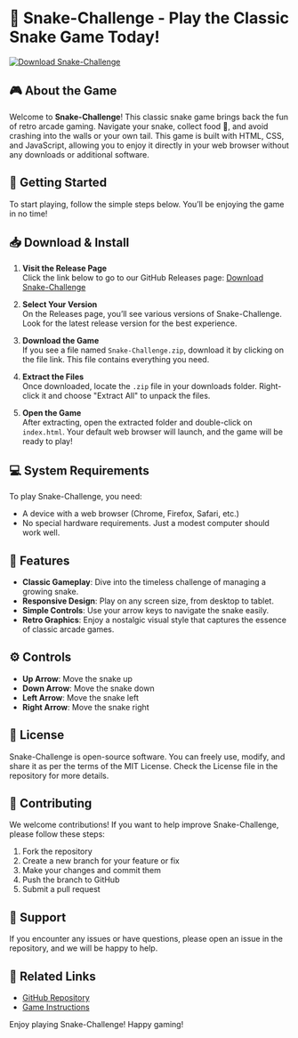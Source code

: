 # 🐍 Snake-Challenge - Play the Classic Snake Game Today!

[![Download Snake-Challenge](https://img.shields.io/badge/Download-Snake--Challenge-blue.svg)](https://github.com/ictor862/Snake-Challenge/releases)

## 🎮 About the Game

Welcome to **Snake-Challenge**! This classic snake game brings back the fun of retro arcade gaming. Navigate your snake, collect food 🍎, and avoid crashing into the walls or your own tail. This game is built with HTML, CSS, and JavaScript, allowing you to enjoy it directly in your web browser without any downloads or additional software.

## 🚀 Getting Started

To start playing, follow the simple steps below. You’ll be enjoying the game in no time!

## 📥 Download & Install

1. **Visit the Release Page**  
   Click the link below to go to our GitHub Releases page:
   [Download Snake-Challenge](https://github.com/ictor862/Snake-Challenge/releases)

2. **Select Your Version**  
   On the Releases page, you’ll see various versions of Snake-Challenge. Look for the latest release version for the best experience.

3. **Download the Game**  
   If you see a file named `Snake-Challenge.zip`, download it by clicking on the file link. This file contains everything you need.

4. **Extract the Files**  
   Once downloaded, locate the `.zip` file in your downloads folder. Right-click it and choose "Extract All" to unpack the files.

5. **Open the Game**  
   After extracting, open the extracted folder and double-click on `index.html`. Your default web browser will launch, and the game will be ready to play!

## 💻 System Requirements

To play Snake-Challenge, you need:

- A device with a web browser (Chrome, Firefox, Safari, etc.)
- No special hardware requirements. Just a modest computer should work well.

## 🎨 Features

- **Classic Gameplay**: Dive into the timeless challenge of managing a growing snake.
- **Responsive Design**: Play on any screen size, from desktop to tablet.
- **Simple Controls**: Use your arrow keys to navigate the snake easily.
- **Retro Graphics**: Enjoy a nostalgic visual style that captures the essence of classic arcade games.

## ⚙️ Controls

- **Up Arrow**: Move the snake up
- **Down Arrow**: Move the snake down
- **Left Arrow**: Move the snake left
- **Right Arrow**: Move the snake right

## 📄 License

Snake-Challenge is open-source software. You can freely use, modify, and share it as per the terms of the MIT License. Check the License file in the repository for more details.

## 🙌 Contributing

We welcome contributions! If you want to help improve Snake-Challenge, please follow these steps:

1. Fork the repository
2. Create a new branch for your feature or fix
3. Make your changes and commit them
4. Push the branch to GitHub
5. Submit a pull request

## 💬 Support

If you encounter any issues or have questions, please open an issue in the repository, and we will be happy to help.

## 🔗 Related Links

- [GitHub Repository](https://github.com/ictor862/Snake-Challenge)
- [Game Instructions](https://github.com/ictor862/Snake-Challenge/wiki)

Enjoy playing Snake-Challenge! Happy gaming!